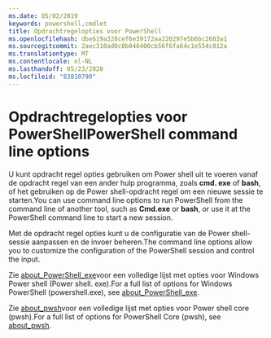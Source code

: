 ```yaml
---
ms.date: 05/02/2019
keywords: powershell,cmdlet
title: Opdrachtregelopties voor PowerShell
ms.openlocfilehash: dbe619a328cef6e39172aa220297e5b6bc2683a1
ms.sourcegitcommit: 2aec310ad0c0b048400cb56f6fa64c1e554c812a
ms.translationtype: MT
ms.contentlocale: nl-NL
ms.lasthandoff: 05/23/2020
ms.locfileid: "83810790"
---
```

# <a name="powershell-command-line-options"></a><span data-ttu-id="96968-103">Opdrachtregelopties voor PowerShell</span><span class="sxs-lookup"><span data-stu-id="96968-103">PowerShell command line options</span></span>

<span data-ttu-id="96968-104">U kunt opdracht regel opties gebruiken om Power shell uit te voeren vanaf de opdracht regel van een ander hulp programma, zoals **cmd. exe** of **bash**, of het gebruiken op de Power shell-opdracht regel om een nieuwe sessie te starten.</span><span class="sxs-lookup"><span data-stu-id="96968-104">You can use command line options to run PowerShell from the command line of another tool, such as **Cmd.exe** or **bash**, or use it at the PowerShell command line to start a new session.</span></span>

<span data-ttu-id="96968-105">Met de opdracht regel opties kunt u de configuratie van de Power shell-sessie aanpassen en de invoer beheren.</span><span class="sxs-lookup"><span data-stu-id="96968-105">The command line options allow you to customize the configuration of the PowerShell session and control the input.</span></span>

<span data-ttu-id="96968-106">Zie [about_PowerShell_exe](/powershell/module/Microsoft.PowerShell.Core/About/about_PowerShell_exe?view=powershell-5.1)voor een volledige lijst met opties voor Windows Power shell (Power shell. exe).</span><span class="sxs-lookup"><span data-stu-id="96968-106">For a full list of options for Windows PowerShell (powershell.exe), see [about_PowerShell_exe](/powershell/module/Microsoft.PowerShell.Core/About/about_PowerShell_exe?view=powershell-5.1).</span></span>

<span data-ttu-id="96968-107">Zie [about_pwsh](/powershell/module/Microsoft.PowerShell.Core/About/about_pwsh)voor een volledige lijst met opties voor Power shell core (pwsh).</span><span class="sxs-lookup"><span data-stu-id="96968-107">For a full list of options for PowerShell Core (pwsh), see [about_pwsh](/powershell/module/Microsoft.PowerShell.Core/About/about_pwsh).</span></span>
